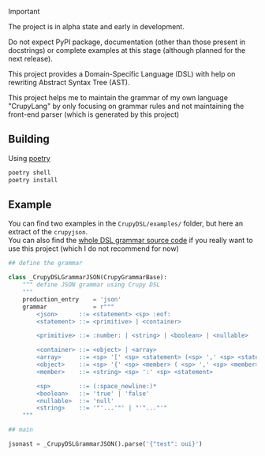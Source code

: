 > [!Important]
> The project is in alpha state and early in development.
>
> Do not expect PyPI package, documentation (other than those present in
> docstrings) or complete examples at this stage (although planned for the
> next release).

This project provides a Domain-Specific Language (DSL) with help on
rewriting Abstract Syntax Tree (AST).

This project helps me to maintain the grammar of my own language "CrupyLang" by
only focusing on grammar rules and not maintaining the front-end parser
(which is generated by this project)

## Building

Using [poetry](https://python-poetry.org/)

```bash
poetry shell
poetry install
```

## Example

You can find two examples in the `CrupyDSL/examples/` folder, but here an extract of the `crupyjson`.<br>
You can also find the
[whole DSL grammar source code](https://github.com/YannMagnin/CrupyDSLParser/blob/master/CrupyDSL/crupydsl/grammar/_dsl/_parser/__init__.py#L69)
if you really want to use this project (which I do not recommend for now)

```python
## define the grammar

class _CrupyDSLGrammarJSON(CrupyGrammarBase):
    """ define JSON grammar using Crupy DSL
    """
    production_entry    = 'json'
    grammar             = r"""
        <json>      ::= <statement> <sp> :eof:
        <statement> ::= <primitive> | <container>

        <primitive> ::= :number: | <string> | <boolean> | <nullable>

        <container> ::= <object> | <array>
        <array>     ::= <sp> '[' <sp> <statement> (<sp> ',' <sp> <statement>)* <sp> ']' <sp>
        <object>    ::= <sp> '{' <sp> <member> ( <sp> ',' <sp> <member>)* <sp> '}' <sp>
        <member>    ::= <string> <sp> ':' <sp> <statement>

        <sp>        ::= (:space_newline:)*
        <boolean>   ::= 'true' | 'false'
        <nullable>  ::= 'null'
        <string>    ::= '"'...'"' | "'"..."'"
    """

## main

jsonast = _CrupyDSLGrammarJSON().parse('{"test": oui}')
```
